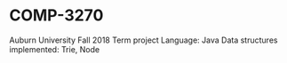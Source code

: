 # COMP-3270

Auburn University
Fall 2018 Term project
Language: Java
Data structures implemented: Trie, Node
